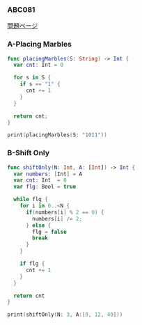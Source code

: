 ### ABC081
[問題ページ](https://atcoder.jp/contests/abc081/tasks)

### A-Placing Marbles
```Swift
func placingMarbles(S: String) -> Int {
  var cnt: Int = 0

  for s in S {
    if s == "1" {
      cnt += 1
    }
  }

  return cnt;
}

print(placingMarbles(S: "1011"))

```

### B-Shift Only
```Swift
func shiftOnly(N: Int, A: [Int]) -> Int {
  var numbers: [Int] = A
  var cnt: Int  = 0
  var flg: Bool = true

  while flg {
    for i in 0..<N {
      if(numbers[i] % 2 == 0) {
        numbers[i] /= 2;
      } else {
        flg = false
        break
      }
    }

    if flg {
      cnt += 1
    }
  }

  return cnt
}

print(shiftOnly(N: 3, A:[8, 12, 40]))

```